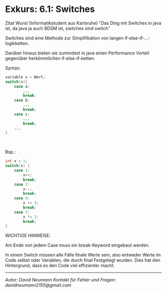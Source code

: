 # Exkurs: 6.1: Switches

Zitat Wurst (Informatikstudent aus Karlsruhe) "Das Ding mit Switches in java ist, da java ja auch BDSM ist, switches sind switch"

Switches sind eine Methode zur Simplifikation von langen if-else-if-...-logikketten.

Darüber hinaus bieten sie zumindest in java einen Performance Vorteil gegenüber herkömmlichen if-else-if-ketten.

Syntax:

```java
variable x = Wert;
switch(x){
	case a:
		...
		break;
	case b:
		...
		break;
	case c:
		...
		break;
	...
}
```
<div style="page-break-after: always; visibility: hidden">
\pagebreak
</div>

Bsp.:

```java
int x = 1;  
switch(x) {  
    case 1:  
        x++;  
        break;  
    case 2:  
        x--;  
        break;  
    case 0:  
        x += 3;  
        break;  
    case 3:  
        x *= 2;  
        break;  
}
```

WICHTIGE HINWEISE:

Am Ende von jedem Case muss ein break-Keyword eingebaut werden.

In einem Switch müssen alle Fälle finale Werte sein, also entweder Werte im Code selbst oder Variablen, die durch final Festgelegt wurden. Dies hat den Hintergrund, dass es den Code viel effizienter macht.
<br />

---
_Autor: David Neumann_
_Kontakt für Fehler und Fragen: davidneumann2155@gmail.com_